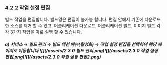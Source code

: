 ### 4.2.2 작업 설정 편집

빌드 작업을 편집합니다. 빌드명은 편집이 불가능 합니다. 편집 안에서 기존에 다운로드한 소스를 제거 할 수 있고, 어플리케이션 다운로드, 어플리케이션 빌드, 이미지 빌드 각각 3가지 작업을 따로 실행 할 수 있습니다.

##### **a\)    서비스 **→** 빌드 관리 **→ 빌드 액션 메뉴\(활성화\) → 작업 설정 편집을** 선택하여 해당 페이지로 이동합니다.**![](/assets/2.3.0 빌드 관리.png)![](/assets/2.3.0 작업 설정 편집.png)![](/assets/2.3.0 작업 설정 편집2.png)



